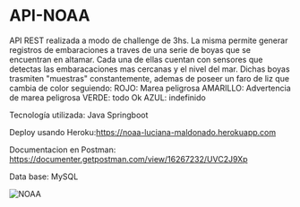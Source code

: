 # API-NOAA
API REST realizada a modo de challenge de 3hs.
La misma permite generar registros de embaraciones a traves de una serie de boyas que se encuentran en altamar. Cada una de ellas cuentan con sensores que detectas las embaracaciones mas cercanas y el nivel del mar.
Dichas boyas trasmiten "muestras" constantemente, ademas de poseer un faro de liz que cambia de color seguiendo: ROJO: Marea peligrosa AMARILLO: Advertencia de marea peligrosa VERDE: todo Ok AZUL: indefinido

Tecnología utilizada: Java Springboot

Deploy usando Heroku:https://noaa-luciana-maldonado.herokuapp.com

Documentacion en Postman: https://documenter.getpostman.com/view/16267232/UVC2J9Xp

Data base: MySQL

![NOAA](https://user-images.githubusercontent.com/79877306/139926649-b5f68c39-f797-4588-993b-ace5e7be0699.PNG)
